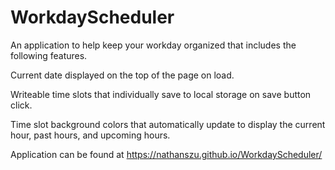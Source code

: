 # WorkdayScheduler

An application to help keep your workday organized that includes the following features.

Current date displayed on the top of the page on load.

Writeable time slots that individually save to local storage on save button click.

Time slot background colors that automatically update to display the current hour, past hours, and upcoming hours.

Application can be found at https://nathanszu.github.io/WorkdayScheduler/

